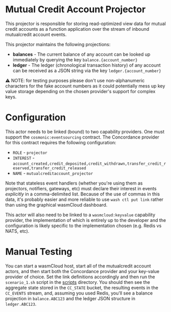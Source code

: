 # Mutual Credit Account Projector
This projector is responsible for storing read-optimized view data for mutual credit accounts as a function application over the stream of inbound mutualcredit account events.

This projector maintains the following projections:
* **balances** - The current balance of any account can be looked up immediately by querying the key `balance.{account_number}`
* **ledger** - The ledger (chronological transaction history) of any account can be received as a JSON string via the key `ledger.{account_number}`

⚠️ NOTE: for testing purposes please don't use non-alphanumeric characters for the fake account numbers as it could potentially mess up key value storage depending on the chosen provider's support for complex keys.

# Configuration
This actor needs to be linked (bound) to two capability providers. One must support the `cosmonic:eventsourcing` contract. The Concordance provider for this contract requires the following configuration:

* `ROLE` - `projector`
* `INTEREST` - `account_created,credit_deposited,credit_withdrawn,transfer_credit_reserved,transfer_credit_released`
* `NAME` - `mutualcreditaccount_projector`

Note that stateless event handlers (whether you're using them as projectors, notifiers, gateways, etc) must declare their interest in events _explicitly_ in a comma-delimited list. Because of the use of commas in this data, it's probably easier and more reliable to use `wash ctl put link` rather than using the graphical wasmCloud dashboard.

This actor will also need to be linked to a `wasmcloud:keyvalue` capability provider, the implementation of which is entirely up to the developer and the configuration is likely specific to the implementation chosen (e.g. Redis vs NATS, etc).

# Manual Testing
You can start a wasmCloud host, start all of the mutualcredit account actors, and then start both the Concordance provider and your key-value provider of choice. Set the link definitions accordingly and then run the `scenario_1.sh` script in the [scripts](../scripts/) directory. You should then see the aggregate state stored in the `CC_STATE` bucket, the resulting events in the `CC_EVENTS` stream, and, assuming you used Redis, you'll see a balance projection in `balance.ABC123` and the ledger JSON structure in `ledger.ABC123`.
